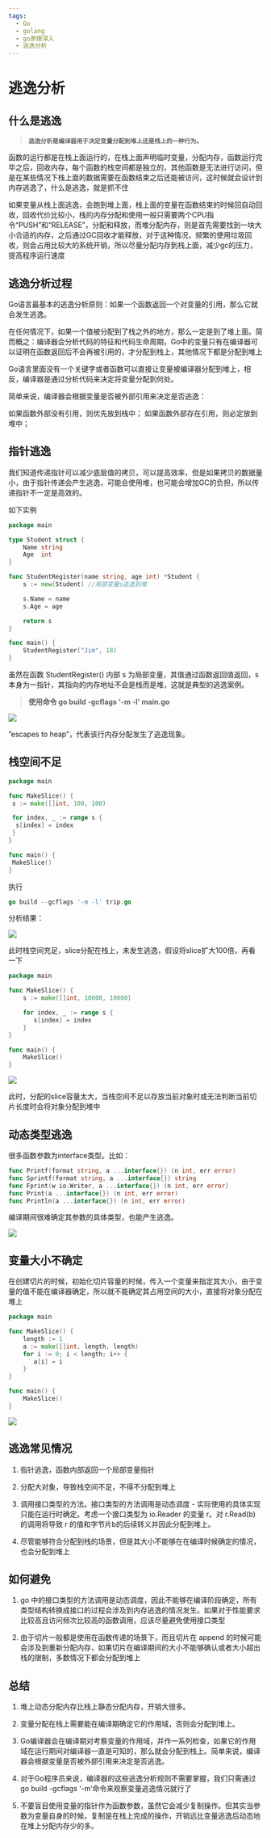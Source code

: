 ```yaml
---
tags:
  - Go
  - golang
  - go原理深入
  - 逃逸分析
---
```


# 逃逸分析

## **什么是逃逸**

> **`逃逸分析是编译器用于决定变量分配到堆上还是栈上的一种行为。`**

函数的运行都是在栈上面运行的，在栈上面声明临时变量，分配内存，函数运行完毕之后，回收内存，每个函数的栈空间都是独立的，其他函数是无法进行访问，但是在某些情况下栈上面的数据需要在函数结束之后还能被访问，这时候就会设计到内存逃逸了，什么是逃逸，就是抓不住

如果变量从栈上面逃逸，会跑到堆上面，栈上面的变量在函数结束的时候回自动回收，回收代价比较小，栈的内存分配和使用一般只需要两个CPU指令“PUSH”和“RELEASE”，分配和释放，而堆分配内存，则是首先需要找到一块大小合适的内存，之后通过GC回收才能释放，对于这种情况，频繁的使用垃圾回收，则会占用比较大的系统开销，所以尽量分配内存到栈上面，减少gc的压力，提高程序运行速度

## **逃逸分析过程**

Go语言最基本的逃逸分析原则：如果一个函数返回一个对变量的引用，那么它就会发生逃逸。

在任何情况下，如果一个值被分配到了栈之外的地方，那么一定是到了堆上面。简而概之：编译器会分析代码的特征和代码生命周期，Go中的变量只有在编译器可以证明在函数返回后不会再被引用的，才分配到栈上，其他情况下都是分配到堆上

Go语言里面没有一个关键字或者函数可以直接让变量被编译器分配到堆上，相反，编译器是通过分析代码来决定将变量分配到何处。

简单来说，编译器会根据变量是否被外部引用来决定是否逃逸：

如果函数外部没有引用，则优先放到栈中；
如果函数外部存在引用，则必定放到堆中；

## **指针逃逸**

我们知道传递指针可以减少底层值的拷贝，可以提高效率，但是如果拷贝的数据量小，由于指针传递会产生逃逸，可能会使用堆，也可能会增加GC的负担，所以传递指针不一定是高效的。

如下实例

```go
package main

type Student struct {
    Name string
    Age  int
}

func StudentRegister(name string, age int) *Student {
    s := new(Student) //局部变量s逃逸到堆

    s.Name = name
    s.Age = age

    return s
}

func main() {
    StudentRegister("Jim", 18)
}
```

虽然在函数 StudentRegister() 内部 s 为局部变量，其值通过函数返回值返回，s 本身为一指针，其指向的内存地址不会是栈而是堆，这就是典型的逃逸案例。

> **使用命令 go build -gcflags '-m -l' main.go**

![](https://golangstar.cn/assets/img/go语言系列/逃逸分析/image-4.png)


”escapes to heap”，代表该行内存分配发生了逃逸现象。

## 栈空间不足

```go
package main

func MakeSlice() {
 s := make([]int, 100, 100)

 for index, _ := range s {
  s[index] = index
 }
}

func main() {
 MakeSlice()
}
```

执行

```go
go build --gcflags '-m -l' trip.go
```

分析结果：

![](https://golangstar.cn/assets/img/go语言系列/逃逸分析/image.png)

此时栈空间充足，slice分配在栈上，未发生逃逸，假设将slice扩大100倍，再看一下

```go
package main

func MakeSlice() {
    s := make([]int, 10000, 10000)

    for index, _ := range s {
       s[index] = index
    }
}

func main() {
    MakeSlice()
}
```

![](https://golangstar.cn/assets/img/go语言系列/逃逸分析/image-1.png)

此时，分配的slice容量太大，当栈空间不足以存放当前对象时或无法判断当前切片长度时会将对象分配到堆中

## **动态类型逃逸**

很多函数参数为interface类型。比如：

```go
func Printf(format string, a ...interface{}) (n int, err error)
func Sprintf(format string, a ...interface{}) string
func Fprint(w io.Writer, a ...interface{}) (n int, err error)
func Print(a ...interface{}) (n int, err error)
func Println(a ...interface{}) (n int, err error)
```

编译期间很难确定其参数的具体类型，也能产生逃逸。

![](https://golangstar.cn/assets/img/go语言系列/逃逸分析/image-2.png)

## **变量大小不确定**

在创建切片的时候，初始化切片容量的时候，传入一个变量来指定其大小，由于变量的值不能在编译器确定，所以就不能确定其占用空间的大小，直接将对象分配在堆上

```go
package main

func MakeSlice() {
    length := 1
    a := make([]int, length, length)
    for i := 0; i < length; i++ {
       a[i] = i
    }
}

func main() {
    MakeSlice()
}
```

![](https://golangstar.cn/assets/img/go语言系列/逃逸分析/image-3.png)

## **逃逸常见情况**

1. 指针逃逸，函数内部返回一个局部变量指针

2. 分配大对象，导致栈空间不足，不得不分配到堆上

3. 调用接口类型的方法。接口类型的方法调用是动态调度 - 实际使用的具体实现只能在运行时确定。考虑一个接口类型为 io.Reader 的变量 r。对 r.Read(b) 的调用将导致 r 的值和字节片b的后续转义并因此分配到堆上。

4. 尽管能够符合分配到栈的场景，但是其大小不能够在在编译时候确定的情况，也会分配到堆上

## **如何避免**

1. go 中的接口类型的方法调用是动态调度，因此不能够在编译阶段确定，所有类型结构转换成接口的过程会涉及到内存逃逸的情况发生。如果对于性能要求比较高且访问频次比较高的函数调用，应该尽量避免使用接口类型

2. 由于切片一般都是使用在函数传递的场景下，而且切片在 append 的时候可能会涉及到重新分配内存，如果切片在编译期间的大小不能够确认或者大小超出栈的限制，多数情况下都会分配到堆上

## **总结**

1. 堆上动态分配内存比栈上静态分配内存，开销大很多。

2. 变量分配在栈上需要能在编译期确定它的作用域，否则会分配到堆上。

3. Go编译器会在编译期对考察变量的作用域，并作一系列检查，如果它的作用域在运行期间对编译器一直是可知的，那么就会分配到栈上。简单来说，编译器会根据变量是否被外部引用来决定是否逃逸。

4. 对于Go程序员来说，编译器的这些逃逸分析规则不需要掌握，我们只需通过go build -gcflags '-m’命令来观察变量逃逸情况就行了

5. 不要盲目使用变量的指针作为函数参数，虽然它会减少复制操作。但其实当参数为变量自身的时候，复制是在栈上完成的操作，开销远比变量逃逸后动态地在堆上分配内存少的多。

